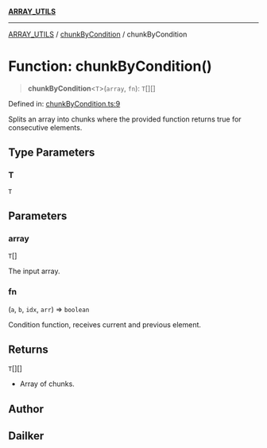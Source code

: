 [**ARRAY_UTILS**](../../README.md)

***

[ARRAY_UTILS](../../README.md) / [chunkByCondition](../README.md) / chunkByCondition

# Function: chunkByCondition()

> **chunkByCondition**\<`T`\>(`array`, `fn`): `T`[][]

Defined in: [chunkByCondition.ts:9](https://github.com/dailker/everyutil/blob/c55c841d32caf5da88acfcc363073946269cfe27/src/array/chunkByCondition.ts#L9)

Splits an array into chunks where the provided function returns true for consecutive elements.

## Type Parameters

### T

`T`

## Parameters

### array

`T`[]

The input array.

### fn

(`a`, `b`, `idx`, `arr`) => `boolean`

Condition function, receives current and previous element.

## Returns

`T`[][]

- Array of chunks.

## Author

## Dailker
